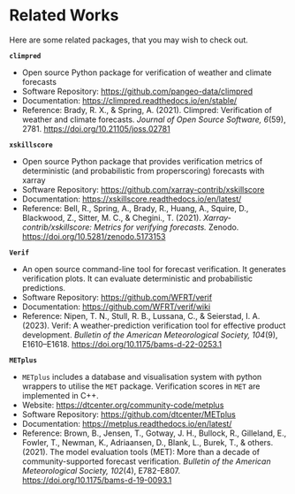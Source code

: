 # Related Works

Here are some related packages, that you may wish to check out.

**`climpred`**
- Open source Python package for verification of weather and climate forecasts
- Software Repository: https://github.com/pangeo-data/climpred
- Documentation: https://climpred.readthedocs.io/en/stable/
- Reference: Brady, R. X., & Spring, A. (2021). Climpred: Verification of weather and climate forecasts. *Journal of Open Source Software, 6*(59), 2781. https://doi.org/10.21105/joss.02781

**`xskillscore`**
- Open source Python package that provides verification metrics of deterministic (and probabilistic from properscoring) forecasts with xarray
- Software Repository: https://github.com/xarray-contrib/xskillscore
- Documentation: https://xskillscore.readthedocs.io/en/latest/
- Reference: Bell, R., Spring, A., Brady, R., Huang, A., Squire, D., Blackwood, Z., Sitter, M. C., & Chegini., T. (2021). *Xarray-contrib/xskillscore: Metrics for verifying forecasts.* Zenodo. https://doi.org/10.5281/zenodo.5173153

**`Verif`**  
- An open source command-line tool for forecast verification. It generates verification plots. It can evaluate deterministic and probabilistic predictions.
- Software Repository: https://github.com/WFRT/verif
- Documentation: https://github.com/WFRT/verif/wiki
- Reference: Nipen, T. N., Stull, R. B., Lussana, C., & Seierstad, I. A. (2023). Verif: A weather-prediction verification tool for effective product development. *Bulletin of the American Meteorological Society, 104*(9), E1610–E1618. https://doi.org/10.1175/bams-d-22-0253.1

**`METplus`**
- `METplus` includes a database and visualisation system with python wrappers to utilise the `MET` package. Verification scores in `MET` are implemented in C++. 
- Website: https://dtcenter.org/community-code/metplus
- Software Repository: https://github.com/dtcenter/METplus
- Documentation: https://metplus.readthedocs.io/en/latest/
- Reference: Brown, B., Jensen, T., Gotway, J. H., Bullock, R., Gilleland, E., Fowler, T., Newman, K., Adriaansen, D., Blank, L., Burek, T., & others. (2021). The model evaluation tools (MET): More than a decade of community-supported forecast verification. *Bulletin of the American Meteorological Society, 102*(4), E782-E807. https://doi.org/10.1175/bams-d-19-0093.1








 